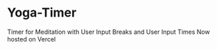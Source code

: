 # Yoga-Timer
Timer for Meditation with User Input Breaks and User Input Times 
Now hosted on Vercel
